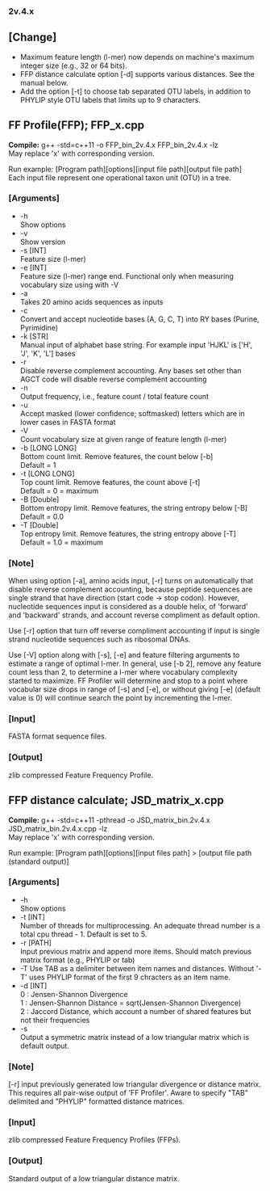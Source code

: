 ### 2v.4.x

## [Change]
* Maximum feature length (l-mer) now depends on machine's maximum integer size (e.g., 32 or 64 bits).  
* FFP distance calculate option [-d] supports various distances. See the manual below.  
* Add the option [-t] to choose tab separated OTU labels, in addition to PHYLIP style OTU labels that limits up to 9 characters.  

## FF Profile(FFP); FFP_x.cpp
**Compile:** g++ -std=c++11 -o FFP_bin_2v.4.x FFP_bin_2v.4.x -lz  
May replace 'x' with corresponding version.  

Run example: [Program path][options][input file path][output file path]  
Each input file represent one operational taxon unit (OTU) in a tree.  
### [Arguments]
* -h  
    Show options  
* -v  
    Show version 
* -s [INT]  
    Feature size (l-mer)  
* -e [INT]  
    Feature size (l-mer) range end. Functional only when measuring vocabulary size using with -V  
* -a  
    Takes 20 amino acids sequences as inputs  
* -c  
    Convert and accept nucleotide bases (A, G, C, T) into RY bases (Purine, Pyrimidine)
* -k [STR]  
    Manual input of alphabet base string. For example input 'HJKL' is ['H', 'J', 'K', 'L'] bases  
* -r  
    Disable reverse complement accounting. Any bases set other than AGCT code will disable reverse complement accounting  
* -n  
    Output frequency, i.e., feature count / total feature count  
* -u  
    Accept masked (lower confidence; softmasked) letters which are in lower cases in FASTA format  
* -V  
    Count vocabulary size at given range of feature length (l-mer)  
* -b [LONG LONG]  
    Bottom count limit. Remove features, the count below [-b]  
    Default = 1
* -t [LONG LONG]  
    Top count limit. Remove features, the count above [-t]  
    Default = 0 = maximum  
* -B [Double]  
    Bottom entropy limit. Remove features, the string entropy below [-B]  
    Default = 0.0
* -T [Double]  
    Top entropy limit. Remove features, the string entropy above [-T]  
    Default = 1.0 = maximum

### [Note]
When using option [-a], amino acids input, [-r] turns on automatically that disable reverse complement accounting, because peptide sequences are single strand that have direction (start code -> stop codon). However, nucleotide sequences input is considered as a double helix, of 'forward' and 'backward' strands, and account reverse compliment as default option.

Use [-r] option that turn off reverse compliment accounting if input is single strand nucleotide sequences such as ribosomal DNAs.

Use [-V] option along with [-s], [-e] and feature filtering arguments to estimate a range of optimal l-mer. In general, use [-b 2], remove any feature count less than 2, to determine a l-mer where vocabulary complexity started to maximize. FF Profiler will determine and stop to a point where vocabular size drops in range of [-s] and [-e], or without giving [-e] (default value is 0) will continue search the point by incrementing the l-mer.  

### [Input]
FASTA format sequence files.  

### [Output]
zlib compressed Feature Frequency Profile.  



## FFP distance calculate; JSD_matrix_x.cpp  
**Compile:** g++ -std=c++11 -pthread -o JSD_matrix_bin.2v.4.x JSD_matrix_bin.2v.4.x.cpp -lz  
May replace 'x' with corresponding version.  

Run example: [Program path][options][input files path] > [output file path (standard output)]  

### [Arguments]
* -h  
    Show options  
* -t [INT]  
    Number of threads for multiprocessing. An adequate thread number is a total cpu thread - 1. Default is set to 5.    
* -r [PATH]  
    Input previous matrix and append more items. Should match previous matrix format (e.g., PHYLIP or tab)  
* -T 
    Use TAB as a delimiter between item names and distances. Without '-T' uses PHYLIP format of the first 9 chracters as an item name.  
* -d [INT]  
    0 : Jensen-Shannon Divergence  
    1 : Jensen-Shannon Distance = sqrt(Jensen-Shannon Divergence)  
    2 : Jaccord Distance, which account a number of shared features but not their frequencies  
* -s  
    Output a symmetric matrix instead of a low triangular matrix which is default output.  

### [Note]
[-r] input previously generated low triangular divergence or distance matrix. This requires all pair-wise output of 'FF Profiler'. Aware to specify "TAB" delimited and "PHYLIP" formatted distance matrices.

### [Input]
zlib compressed Feature Frequency Profiles (FFPs).  

### [Output]
Standard output of a low triangular distance matrix.  